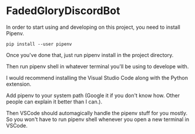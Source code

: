 # FadedGloryDiscordBot

In order to start using and developing on this project, you need to install Pipenv.

```pip install --user pipenv```

Once you've done that, just run pipenv install in the project directory.

Then run pipenv shell in whatever terminal you'll be using to develope with.

I would recommend installing the Visual Studio Code along with the Python extension.

Add pipenv to your system path (Google it if you don't know how. Other people can explain it better than I can.).

Then VSCode should automagically handle the pipenv stuff for you mostly. So you won't have to run pipenv shell whenever you open a new terminal in VSCode.